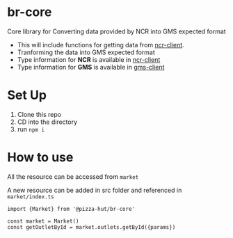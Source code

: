 # br-core
Core library for Converting data provided by NCR into GMS expected format

 - This will include functions for getting data from [ncr-client](https://github.com/pizzahutuk/ncr-client).
 - Tranforming the data into GMS expected format
 - Type information for **NCR** is available in [ncr-client](https://github.com/pizzahutuk/ncr-client)
 - Type information for **GMS** is available in [gms-client](https://github.com/pizzahutuk/gms-client)


# Set Up

1. Clone this repo
2. CD into the directory
3. run `npm i`

# How to use

All the resource can be accessed from `market`

A new resource can be added in src folder and referenced in `market/index.ts`

```
import {Market} from '@pizza-hut/br-core'

const market = Market()
const getOutletById = market.outlets.getById({params})

```

